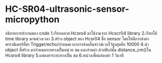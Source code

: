 # HC-SR04-ultrasonic-sensor-micropython
อธิบายการทำงานของ code
1.เรียกคลาส Hcsro4 มาใช้งานจาก Hcscr04 library
2.เรียกใช้ time library มาหน่วงเวลา
3.สร้าง object ของ Hcsr04 ชื่อ sensor โดยให้มีการส่งค่าพารามิเตอร์ที่ขา Trigger/echo/กำหนดเวลาการส่งคลื่นซาวด์เวบไว้สูงสุดคือ 10000
4.นำ object ที่สร้าง มากำหนดระยทางเป็นหน่วย ซม และอ่านค่า ด้วยฟังก์ชั่น distance_cm()ใน Hcsro4 library
5.แสดงค่าระยะทางเป็น ซม 
6.หน่วงเพื่อแสดงค่า 1 วินาที
